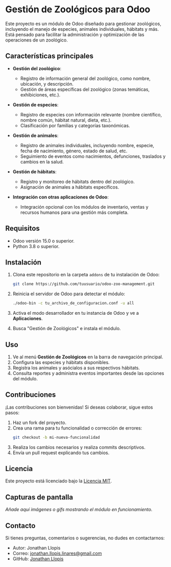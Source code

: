 # Gestión de Zoológicos para Odoo

Este proyecto es un módulo de Odoo diseñado para gestionar zoológicos, incluyendo el manejo de especies, animales individuales, hábitats y más. Está pensado para facilitar la administración y optimización de las operaciones de un zoológico.

## Características principales

- **Gestión del zoológico**:
  - Registro de información general del zoológico, como nombre, ubicación, y descripción.
  - Gestión de áreas específicas del zoológico (zonas temáticas, exhibiciones, etc.).

- **Gestión de especies**: 
  - Registro de especies con información relevante (nombre científico, nombre común, hábitat natural, dieta, etc.).
  - Clasificación por familias y categorías taxonómicas.

- **Gestión de animales**: 
  - Registro de animales individuales, incluyendo nombre, especie, fecha de nacimiento, género, estado de salud, etc.
  - Seguimiento de eventos como nacimientos, defunciones, traslados y cambios en la salud.

- **Gestión de hábitats**: 
  - Registro y monitoreo de hábitats dentro del zoológico.
  - Asignación de animales a hábitats específicos.

- **Integración con otras aplicaciones de Odoo**: 
  - Integración opcional con los módulos de inventario, ventas y recursos humanos para una gestión más completa.

## Requisitos

- Odoo versión 15.0 o superior.
- Python 3.8 o superior.

## Instalación

1. Clona este repositorio en la carpeta `addons` de tu instalación de Odoo:
   ```bash
   git clone https://github.com/tuusuario/odoo-zoo-management.git
   ```

2. Reinicia el servidor de Odoo para detectar el módulo:
   ```bash
   ./odoo-bin -c tu_archivo_de_configuracion.conf -u all
   ```

3. Activa el modo desarrollador en tu instancia de Odoo y ve a **Aplicaciones**.

4. Busca "Gestión de Zoológicos" e instala el módulo.

## Uso

1. Ve al menú **Gestión de Zoológicos** en la barra de navegación principal.
2. Configura las especies y hábitats disponibles.
3. Registra los animales y asócialos a sus respectivos hábitats.
4. Consulta reportes y administra eventos importantes desde las opciones del módulo.

## Contribuciones

¡Las contribuciones son bienvenidas! Si deseas colaborar, sigue estos pasos:

1. Haz un fork del proyecto.
2. Crea una rama para tu funcionalidad o corrección de errores:
   ```bash
   git checkout -b mi-nueva-funcionalidad
   ```
3. Realiza los cambios necesarios y realiza commits descriptivos.
4. Envía un pull request explicando tus cambios.

## Licencia

Este proyecto está licenciado bajo la [Licencia MIT](LICENSE).

## Capturas de pantalla

*Añade aquí imágenes o gifs mostrando el módulo en funcionamiento.*

## Contacto

Si tienes preguntas, comentarios o sugerencias, no dudes en contactarnos:

- Autor: Jonathan Llopis
- Correo: jonathan.llopis.linares@gmail.com
- GitHub: [Jonathan Llopis]([https://github.com/tuusuario](https://github.com/Jonathan-Llopis))
